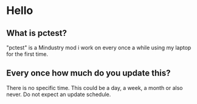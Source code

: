 <!DOCTYPE html>
<html>
<body>

<h1>Hello</h1>
<h2>What is pctest?</h2>

<p>"pctest" is a Mindustry mod i work on every once a while using my laptop for the first time.</p>

<h2>Every once how much do you update this?</h2>

<p>There is no specific time. This could be a day, a week, a month or also never. Do not expect an update schedule.</p>
</body>
</html>

